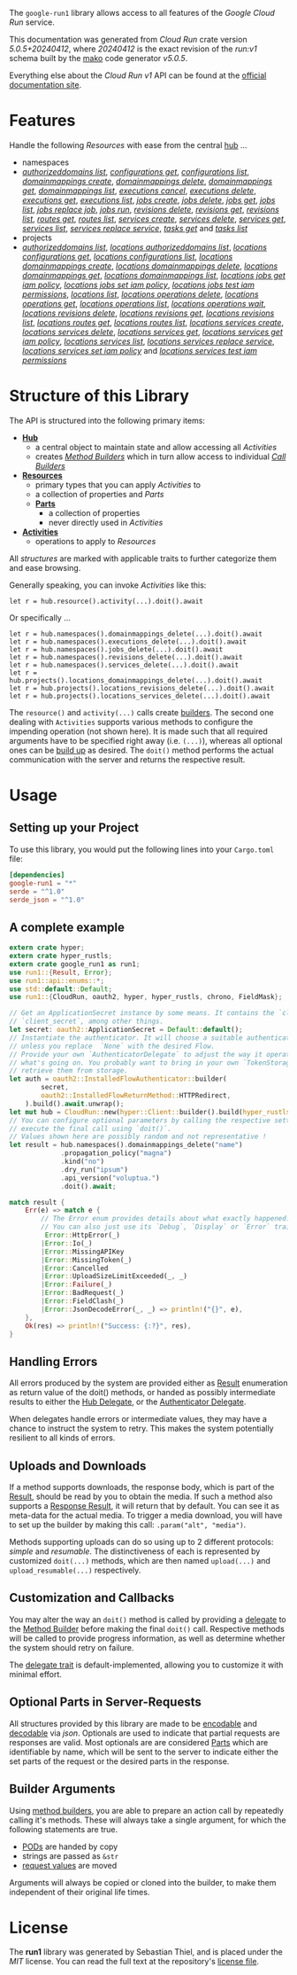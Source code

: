 <!---
DO NOT EDIT !
This file was generated automatically from 'src/generator/templates/api/README.md.mako'
DO NOT EDIT !
-->
The `google-run1` library allows access to all features of the *Google Cloud Run* service.

This documentation was generated from *Cloud Run* crate version *5.0.5+20240412*, where *20240412* is the exact revision of the *run:v1* schema built by the [mako](http://www.makotemplates.org/) code generator *v5.0.5*.

Everything else about the *Cloud Run* *v1* API can be found at the
[official documentation site](https://cloud.google.com/run/).
# Features

Handle the following *Resources* with ease from the central [hub](https://docs.rs/google-run1/5.0.5+20240412/google_run1/CloudRun) ...

* namespaces
 * [*authorizeddomains list*](https://docs.rs/google-run1/5.0.5+20240412/google_run1/api::NamespaceAuthorizeddomainListCall), [*configurations get*](https://docs.rs/google-run1/5.0.5+20240412/google_run1/api::NamespaceConfigurationGetCall), [*configurations list*](https://docs.rs/google-run1/5.0.5+20240412/google_run1/api::NamespaceConfigurationListCall), [*domainmappings create*](https://docs.rs/google-run1/5.0.5+20240412/google_run1/api::NamespaceDomainmappingCreateCall), [*domainmappings delete*](https://docs.rs/google-run1/5.0.5+20240412/google_run1/api::NamespaceDomainmappingDeleteCall), [*domainmappings get*](https://docs.rs/google-run1/5.0.5+20240412/google_run1/api::NamespaceDomainmappingGetCall), [*domainmappings list*](https://docs.rs/google-run1/5.0.5+20240412/google_run1/api::NamespaceDomainmappingListCall), [*executions cancel*](https://docs.rs/google-run1/5.0.5+20240412/google_run1/api::NamespaceExecutionCancelCall), [*executions delete*](https://docs.rs/google-run1/5.0.5+20240412/google_run1/api::NamespaceExecutionDeleteCall), [*executions get*](https://docs.rs/google-run1/5.0.5+20240412/google_run1/api::NamespaceExecutionGetCall), [*executions list*](https://docs.rs/google-run1/5.0.5+20240412/google_run1/api::NamespaceExecutionListCall), [*jobs create*](https://docs.rs/google-run1/5.0.5+20240412/google_run1/api::NamespaceJobCreateCall), [*jobs delete*](https://docs.rs/google-run1/5.0.5+20240412/google_run1/api::NamespaceJobDeleteCall), [*jobs get*](https://docs.rs/google-run1/5.0.5+20240412/google_run1/api::NamespaceJobGetCall), [*jobs list*](https://docs.rs/google-run1/5.0.5+20240412/google_run1/api::NamespaceJobListCall), [*jobs replace job*](https://docs.rs/google-run1/5.0.5+20240412/google_run1/api::NamespaceJobReplaceJobCall), [*jobs run*](https://docs.rs/google-run1/5.0.5+20240412/google_run1/api::NamespaceJobRunCall), [*revisions delete*](https://docs.rs/google-run1/5.0.5+20240412/google_run1/api::NamespaceRevisionDeleteCall), [*revisions get*](https://docs.rs/google-run1/5.0.5+20240412/google_run1/api::NamespaceRevisionGetCall), [*revisions list*](https://docs.rs/google-run1/5.0.5+20240412/google_run1/api::NamespaceRevisionListCall), [*routes get*](https://docs.rs/google-run1/5.0.5+20240412/google_run1/api::NamespaceRouteGetCall), [*routes list*](https://docs.rs/google-run1/5.0.5+20240412/google_run1/api::NamespaceRouteListCall), [*services create*](https://docs.rs/google-run1/5.0.5+20240412/google_run1/api::NamespaceServiceCreateCall), [*services delete*](https://docs.rs/google-run1/5.0.5+20240412/google_run1/api::NamespaceServiceDeleteCall), [*services get*](https://docs.rs/google-run1/5.0.5+20240412/google_run1/api::NamespaceServiceGetCall), [*services list*](https://docs.rs/google-run1/5.0.5+20240412/google_run1/api::NamespaceServiceListCall), [*services replace service*](https://docs.rs/google-run1/5.0.5+20240412/google_run1/api::NamespaceServiceReplaceServiceCall), [*tasks get*](https://docs.rs/google-run1/5.0.5+20240412/google_run1/api::NamespaceTaskGetCall) and [*tasks list*](https://docs.rs/google-run1/5.0.5+20240412/google_run1/api::NamespaceTaskListCall)
* projects
 * [*authorizeddomains list*](https://docs.rs/google-run1/5.0.5+20240412/google_run1/api::ProjectAuthorizeddomainListCall), [*locations authorizeddomains list*](https://docs.rs/google-run1/5.0.5+20240412/google_run1/api::ProjectLocationAuthorizeddomainListCall), [*locations configurations get*](https://docs.rs/google-run1/5.0.5+20240412/google_run1/api::ProjectLocationConfigurationGetCall), [*locations configurations list*](https://docs.rs/google-run1/5.0.5+20240412/google_run1/api::ProjectLocationConfigurationListCall), [*locations domainmappings create*](https://docs.rs/google-run1/5.0.5+20240412/google_run1/api::ProjectLocationDomainmappingCreateCall), [*locations domainmappings delete*](https://docs.rs/google-run1/5.0.5+20240412/google_run1/api::ProjectLocationDomainmappingDeleteCall), [*locations domainmappings get*](https://docs.rs/google-run1/5.0.5+20240412/google_run1/api::ProjectLocationDomainmappingGetCall), [*locations domainmappings list*](https://docs.rs/google-run1/5.0.5+20240412/google_run1/api::ProjectLocationDomainmappingListCall), [*locations jobs get iam policy*](https://docs.rs/google-run1/5.0.5+20240412/google_run1/api::ProjectLocationJobGetIamPolicyCall), [*locations jobs set iam policy*](https://docs.rs/google-run1/5.0.5+20240412/google_run1/api::ProjectLocationJobSetIamPolicyCall), [*locations jobs test iam permissions*](https://docs.rs/google-run1/5.0.5+20240412/google_run1/api::ProjectLocationJobTestIamPermissionCall), [*locations list*](https://docs.rs/google-run1/5.0.5+20240412/google_run1/api::ProjectLocationListCall), [*locations operations delete*](https://docs.rs/google-run1/5.0.5+20240412/google_run1/api::ProjectLocationOperationDeleteCall), [*locations operations get*](https://docs.rs/google-run1/5.0.5+20240412/google_run1/api::ProjectLocationOperationGetCall), [*locations operations list*](https://docs.rs/google-run1/5.0.5+20240412/google_run1/api::ProjectLocationOperationListCall), [*locations operations wait*](https://docs.rs/google-run1/5.0.5+20240412/google_run1/api::ProjectLocationOperationWaitCall), [*locations revisions delete*](https://docs.rs/google-run1/5.0.5+20240412/google_run1/api::ProjectLocationRevisionDeleteCall), [*locations revisions get*](https://docs.rs/google-run1/5.0.5+20240412/google_run1/api::ProjectLocationRevisionGetCall), [*locations revisions list*](https://docs.rs/google-run1/5.0.5+20240412/google_run1/api::ProjectLocationRevisionListCall), [*locations routes get*](https://docs.rs/google-run1/5.0.5+20240412/google_run1/api::ProjectLocationRouteGetCall), [*locations routes list*](https://docs.rs/google-run1/5.0.5+20240412/google_run1/api::ProjectLocationRouteListCall), [*locations services create*](https://docs.rs/google-run1/5.0.5+20240412/google_run1/api::ProjectLocationServiceCreateCall), [*locations services delete*](https://docs.rs/google-run1/5.0.5+20240412/google_run1/api::ProjectLocationServiceDeleteCall), [*locations services get*](https://docs.rs/google-run1/5.0.5+20240412/google_run1/api::ProjectLocationServiceGetCall), [*locations services get iam policy*](https://docs.rs/google-run1/5.0.5+20240412/google_run1/api::ProjectLocationServiceGetIamPolicyCall), [*locations services list*](https://docs.rs/google-run1/5.0.5+20240412/google_run1/api::ProjectLocationServiceListCall), [*locations services replace service*](https://docs.rs/google-run1/5.0.5+20240412/google_run1/api::ProjectLocationServiceReplaceServiceCall), [*locations services set iam policy*](https://docs.rs/google-run1/5.0.5+20240412/google_run1/api::ProjectLocationServiceSetIamPolicyCall) and [*locations services test iam permissions*](https://docs.rs/google-run1/5.0.5+20240412/google_run1/api::ProjectLocationServiceTestIamPermissionCall)




# Structure of this Library

The API is structured into the following primary items:

* **[Hub](https://docs.rs/google-run1/5.0.5+20240412/google_run1/CloudRun)**
    * a central object to maintain state and allow accessing all *Activities*
    * creates [*Method Builders*](https://docs.rs/google-run1/5.0.5+20240412/google_run1/client::MethodsBuilder) which in turn
      allow access to individual [*Call Builders*](https://docs.rs/google-run1/5.0.5+20240412/google_run1/client::CallBuilder)
* **[Resources](https://docs.rs/google-run1/5.0.5+20240412/google_run1/client::Resource)**
    * primary types that you can apply *Activities* to
    * a collection of properties and *Parts*
    * **[Parts](https://docs.rs/google-run1/5.0.5+20240412/google_run1/client::Part)**
        * a collection of properties
        * never directly used in *Activities*
* **[Activities](https://docs.rs/google-run1/5.0.5+20240412/google_run1/client::CallBuilder)**
    * operations to apply to *Resources*

All *structures* are marked with applicable traits to further categorize them and ease browsing.

Generally speaking, you can invoke *Activities* like this:

```Rust,ignore
let r = hub.resource().activity(...).doit().await
```

Or specifically ...

```ignore
let r = hub.namespaces().domainmappings_delete(...).doit().await
let r = hub.namespaces().executions_delete(...).doit().await
let r = hub.namespaces().jobs_delete(...).doit().await
let r = hub.namespaces().revisions_delete(...).doit().await
let r = hub.namespaces().services_delete(...).doit().await
let r = hub.projects().locations_domainmappings_delete(...).doit().await
let r = hub.projects().locations_revisions_delete(...).doit().await
let r = hub.projects().locations_services_delete(...).doit().await
```

The `resource()` and `activity(...)` calls create [builders][builder-pattern]. The second one dealing with `Activities`
supports various methods to configure the impending operation (not shown here). It is made such that all required arguments have to be
specified right away (i.e. `(...)`), whereas all optional ones can be [build up][builder-pattern] as desired.
The `doit()` method performs the actual communication with the server and returns the respective result.

# Usage

## Setting up your Project

To use this library, you would put the following lines into your `Cargo.toml` file:

```toml
[dependencies]
google-run1 = "*"
serde = "^1.0"
serde_json = "^1.0"
```

## A complete example

```Rust
extern crate hyper;
extern crate hyper_rustls;
extern crate google_run1 as run1;
use run1::{Result, Error};
use run1::api::enums::*;
use std::default::Default;
use run1::{CloudRun, oauth2, hyper, hyper_rustls, chrono, FieldMask};

// Get an ApplicationSecret instance by some means. It contains the `client_id` and
// `client_secret`, among other things.
let secret: oauth2::ApplicationSecret = Default::default();
// Instantiate the authenticator. It will choose a suitable authentication flow for you,
// unless you replace  `None` with the desired Flow.
// Provide your own `AuthenticatorDelegate` to adjust the way it operates and get feedback about
// what's going on. You probably want to bring in your own `TokenStorage` to persist tokens and
// retrieve them from storage.
let auth = oauth2::InstalledFlowAuthenticator::builder(
        secret,
        oauth2::InstalledFlowReturnMethod::HTTPRedirect,
    ).build().await.unwrap();
let mut hub = CloudRun::new(hyper::Client::builder().build(hyper_rustls::HttpsConnectorBuilder::new().with_native_roots().unwrap().https_or_http().enable_http1().build()), auth);
// You can configure optional parameters by calling the respective setters at will, and
// execute the final call using `doit()`.
// Values shown here are possibly random and not representative !
let result = hub.namespaces().domainmappings_delete("name")
             .propagation_policy("magna")
             .kind("no")
             .dry_run("ipsum")
             .api_version("voluptua.")
             .doit().await;

match result {
    Err(e) => match e {
        // The Error enum provides details about what exactly happened.
        // You can also just use its `Debug`, `Display` or `Error` traits
         Error::HttpError(_)
        |Error::Io(_)
        |Error::MissingAPIKey
        |Error::MissingToken(_)
        |Error::Cancelled
        |Error::UploadSizeLimitExceeded(_, _)
        |Error::Failure(_)
        |Error::BadRequest(_)
        |Error::FieldClash(_)
        |Error::JsonDecodeError(_, _) => println!("{}", e),
    },
    Ok(res) => println!("Success: {:?}", res),
}

```
## Handling Errors

All errors produced by the system are provided either as [Result](https://docs.rs/google-run1/5.0.5+20240412/google_run1/client::Result) enumeration as return value of
the doit() methods, or handed as possibly intermediate results to either the
[Hub Delegate](https://docs.rs/google-run1/5.0.5+20240412/google_run1/client::Delegate), or the [Authenticator Delegate](https://docs.rs/yup-oauth2/*/yup_oauth2/trait.AuthenticatorDelegate.html).

When delegates handle errors or intermediate values, they may have a chance to instruct the system to retry. This
makes the system potentially resilient to all kinds of errors.

## Uploads and Downloads
If a method supports downloads, the response body, which is part of the [Result](https://docs.rs/google-run1/5.0.5+20240412/google_run1/client::Result), should be
read by you to obtain the media.
If such a method also supports a [Response Result](https://docs.rs/google-run1/5.0.5+20240412/google_run1/client::ResponseResult), it will return that by default.
You can see it as meta-data for the actual media. To trigger a media download, you will have to set up the builder by making
this call: `.param("alt", "media")`.

Methods supporting uploads can do so using up to 2 different protocols:
*simple* and *resumable*. The distinctiveness of each is represented by customized
`doit(...)` methods, which are then named `upload(...)` and `upload_resumable(...)` respectively.

## Customization and Callbacks

You may alter the way an `doit()` method is called by providing a [delegate](https://docs.rs/google-run1/5.0.5+20240412/google_run1/client::Delegate) to the
[Method Builder](https://docs.rs/google-run1/5.0.5+20240412/google_run1/client::CallBuilder) before making the final `doit()` call.
Respective methods will be called to provide progress information, as well as determine whether the system should
retry on failure.

The [delegate trait](https://docs.rs/google-run1/5.0.5+20240412/google_run1/client::Delegate) is default-implemented, allowing you to customize it with minimal effort.

## Optional Parts in Server-Requests

All structures provided by this library are made to be [encodable](https://docs.rs/google-run1/5.0.5+20240412/google_run1/client::RequestValue) and
[decodable](https://docs.rs/google-run1/5.0.5+20240412/google_run1/client::ResponseResult) via *json*. Optionals are used to indicate that partial requests are responses
are valid.
Most optionals are are considered [Parts](https://docs.rs/google-run1/5.0.5+20240412/google_run1/client::Part) which are identifiable by name, which will be sent to
the server to indicate either the set parts of the request or the desired parts in the response.

## Builder Arguments

Using [method builders](https://docs.rs/google-run1/5.0.5+20240412/google_run1/client::CallBuilder), you are able to prepare an action call by repeatedly calling it's methods.
These will always take a single argument, for which the following statements are true.

* [PODs][wiki-pod] are handed by copy
* strings are passed as `&str`
* [request values](https://docs.rs/google-run1/5.0.5+20240412/google_run1/client::RequestValue) are moved

Arguments will always be copied or cloned into the builder, to make them independent of their original life times.

[wiki-pod]: http://en.wikipedia.org/wiki/Plain_old_data_structure
[builder-pattern]: http://en.wikipedia.org/wiki/Builder_pattern
[google-go-api]: https://github.com/google/google-api-go-client

# License
The **run1** library was generated by Sebastian Thiel, and is placed
under the *MIT* license.
You can read the full text at the repository's [license file][repo-license].

[repo-license]: https://github.com/Byron/google-apis-rsblob/main/LICENSE.md

